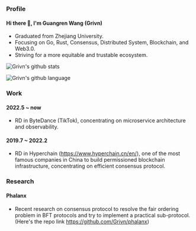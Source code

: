 ### Profile

#### Hi there 👋, I'm Guangren Wang (Grivn)

- Graduated from Zhejiang University.
- Focusing on Go, Rust, Consensus, Distributed System, Blockchain, and Web3.0.
- Striving for a more equitable and trustable ecosystem.

![Grivn's github stats](https://github-readme-stats.vercel.app/api?username=Grivn&show_icons=true&theme=onedark)

![Grivn's github language](https://github-readme-stats.vercel.app/api/top-langs?username=Grivn&show_icons=true&hide_border=true&theme=onedark)

### Work

#### 2022.5 ~ now
- RD in ByteDance (TikTok), concentrating on microservice architecture and observability.

#### 2019.7 ~ 2022.2
- RD in Hyperchain (https://www.hyperchain.cn/en/), one of the most famous companies in China to build permissioned blockchain infrastructure, concentrating on efficient consensus protocol.

### Research

#### Phalanx
- Recent research on consensus protocol to resolve the fair ordering problem in BFT protocols and try to implement a practical sub-protocol. (Here's the repo link https://github.com/Grivn/phalanx)
